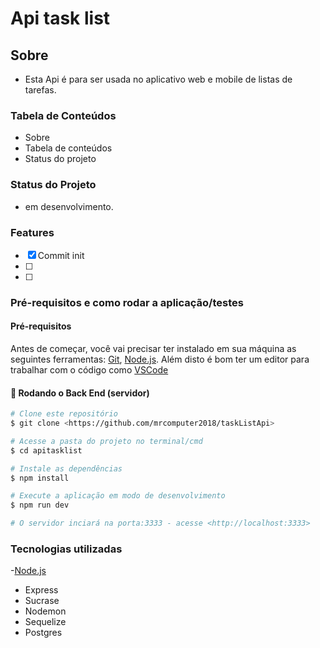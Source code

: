 # Api task list

## Sobre

- Esta Api é para ser usada no aplicativo web e mobile de listas de tarefas.

### Tabela de Conteúdos

- Sobre
- Tabela de conteúdos
- Status do projeto

### Status do Projeto

- em desenvolvimento.

### Features

- [x] Commit init
- [ ]
- [ ]

### Pré-requisitos e como rodar a aplicação/testes

#### Pré-requisitos

Antes de começar, você vai precisar ter instalado em sua máquina as seguintes ferramentas:
[Git](https://git-scm.com), [Node.js](https://nodejs.org/en/).
Além disto é bom ter um editor para trabalhar com o código como [VSCode](https://code.visualstudio.com/)

#### 🎲 Rodando o Back End (servidor)

```bash
# Clone este repositório
$ git clone <https://github.com/mrcomputer2018/taskListApi>

# Acesse a pasta do projeto no terminal/cmd
$ cd apitasklist

# Instale as dependências
$ npm install

# Execute a aplicação em modo de desenvolvimento
$ npm run dev

# O servidor inciará na porta:3333 - acesse <http://localhost:3333>

```

### Tecnologias utilizadas

-[Node.js](https://nodejs.org/en/)
- Express
- Sucrase
- Nodemon
- Sequelize
- Postgres
